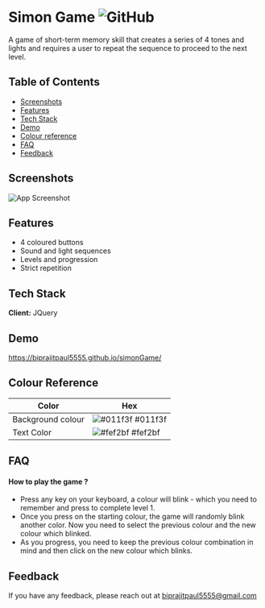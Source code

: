 
# Simon Game ![GitHub](https://img.shields.io/github/license/biprajitpaul5555/simonGame)

A game of short-term memory skill that creates a series of 4 tones and lights and requires a user to repeat the sequence to proceed to the next level.

## Table of Contents

- [Screenshots](#screenshots)
- [Features](#features)
- [Tech Stack](#tech-stack)
- [Demo](#demo)
- [Colour reference](#colour-reference)
- [FAQ](#faq)
- [Feedback](#feedback)
## Screenshots

![App Screenshot](https://drive.google.com/uc?id=1vz1xzEUTJieSbTosS3xlxBm1jHXSfYHo)


## Features

- 4 coloured buttons
- Sound and light sequences
- Levels and progression
- Strict repetition



## Tech Stack

**Client:** JQuery

## Demo

https://biprajitpaul5555.github.io/simonGame/

## Colour Reference

| Color             | Hex                                                                |
| ----------------- | ------------------------------------------------------------------ |
| Background colour | ![#011f3f](https://via.placeholder.com/10/011f3f?text=+) #011f3f |
| Text Color | ![#fef2bf](https://via.placeholder.com/10/fef2bf?text=+) #fef2bf |


## FAQ

#### How to play the game ?

- Press any key on your keyboard, a colour will blink - which you need to remember and press to complete level 1.
- Once you press on the starting colour, the game will randomly blink another color. Now you need to select the previous colour and the new colour which blinked.
- As you progress, you need to keep the previous colour combination in mind and then click on the new colour which blinks.

## Feedback

If you have any feedback, please reach out at biprajitpaul5555@gmail.com

